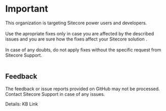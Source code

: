 # Important

This organization is targeting Sitecore power users and developers.<br/><br/>
Use the apropriate fixes only in case you are affected by the described issues and you are sure how the fixes affect your Sitecore solution .<br/>
<br/>
In case of any doubts, do not apply fixes without the specific request from Sitecore Support.<br/>
<br/>

## Feedback

The feedback or issue reports provided on GitHub may not be processed. Contact Sitecore Support in case of any issues.

Details: KB Link
